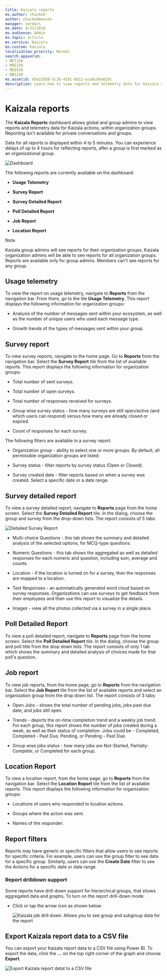 ```yaml
---
title: Kaizala reports
ms.author: chucked
author: chuckedmonson
manager: serdars
ms.date: 8/21/2018
ms.audience: Admin
ms.topic: article
ms.service: Kaizala
ms.custom: Kaizala
localization_priority: Normal
search.appverid:
- MET150
- MOE150
- MED150
- MBS150
ms.assetid: 93e22838-5c18-4181-8d12-eca6c0b4019c
description: Learn how to view reports and telemetry data for Kaizala actions.
---
```


# Kaizala reports

The **Kaizala Reports** dashboard allows global and group admins to view reports and telemetry data for Kaizala actions, within organization groups. Reporting isn't available for private conversations and groups.
  
Data for all reports is displayed within 4 to 5 minutes. You can experience delays of up to 4 hours for reflecting reports, after a group is first marked as an organizational group. 
  
![Dashboard](media/a4dc7619-40f0-4886-bf66-b59669d72251.jpg)
  
The following reports are currently available on the dashboard:
  
- **Usage Telemetry**
    
- **Survey Report**
    
- **Survey Detailed Report**
    
- **Poll Detailed Report**
    
- **Job Report**
    
- **Location Report**
    
> [!NOTE]
> Kaizala group admins will see reports for their organization groups. Kaizala organization admins will be able to see reports for all organization groups. Reports are available only for group admins. Members can't see reports for any group. 
  
## Usage telemetry

To view the report on usage telemetry, navigate to **Reports** from the navigation bar. From there, go to the tile **Usage Telemetry**. This report displays the following information for organization groups: 
  
- Analysis of the number of messages sent within your ecosystem, as well as the number of unique users who used each message type.
    
- ﻿Growth trends of the types of messages sent within your group﻿.
    
## Survey report

To view survey reports, navigate to the home page. Go to **Reports** from the navigation bar. Select the **Survey Report** tile from the list of available reports. This report displays the following information for organization groups: 
  
- Total number of sent surveys.
    
- Total number of open surveys.
    
- Total number of responses received for surveys.
    
- Group wise survey status - how many surveys are still open/active (and which users can respond) versus how many are already closed or expired.
    
- Count of responses for each survey.
    
The following filters are available in a survey report:
  
- Organization group - ability to select one or more groups. By default, all permissible organization groups are listed.
    
- Survey status - filter reports by survey status (Open or Closed).
    
- Survey created date - filter reports based on when a survey was created. Select a specific date or a date range.
    
## Survey detailed report

To view a survey detailed report, navigate to **Reports** page from the home screen. Select the **Survey Detailed Report**  tile. In the dialog, choose the group and survey from the drop-down lists. The report consists of 5 tabs:
  
![Detailed Survey Report](media/fd37133a-893f-4012-88a7-6c40c412b3ef.png)
  
- Multi-choice Questions - this tab shows the summary and detailed analysis of the selected options, for MCQ-type questions.
    
- Numeric Questions - this tab shows the aggregated as well as detailed responses for each numeric and question, including sum, average and counts.
    
- Location - if the location is turned on for a survey, then the responses are mapped to a location.
    
- Text Responses - an automatically generated word cloud based on survey responses. Organizations can use surveys to get feedback from their employees and then use this report to visualize the details.
    
- Images - view all the photos collected via a survey in a single plac﻿e.
    
## Poll Detailed Report

To view a poll detailed report, navigate to **Reports** page from the home screen. Select the **Poll Detailed Report**  tile. In the dialog, choose the group and poll title from the drop down lists. The report consists of only 1 tab which shows the summary and detailed analysis of choices made for that poll's question. 
  
## Job report

To view job reports, from the home page, go to **Reports** from the navigation bar. Select the **Job Report** tile from the list of available reports and select an organization group from the drop down list. The report consists of 3 tabs: 
  
- Open Jobs - shows the total number of pending jobs, jobs past due date, and jobs still open.
    
- Trends - depicts the on-time completion trend and a weekly job trend. For each group, this report shows the number of jobs created during a week, as well as their status of completion. Jobs could be - Completed, Completed - Past Due, Pending, or Pending - Past Due.
    
- Group wise jobs status - how many jobs are Not-Started, Partially-Complete, or Completed for each group.
    
## Location Report

To view a location report, from the home page, go to **Reports** from the navigation bar. Select the **Location Report** tile from the list of available reports. This report displays the following information for organization groups: 
  
- Locations of users who responded to location actions.
    
- Groups where the action was sent.
    
- Names of the responde﻿r.
    
## Report filters

Reports may have generic or specific filters that allow users to see reports for specific criteria. For example, users can use the group filter to see data for a specific group. Similarly, users can use the **Create Date** filter to see the Actions for a specific date or date range. 
  
### Report drilldown support

Some reports have drill-down support for hierarchical groups, that shows aggregated data and graphs. To turn on the report drill-down mode:
  
- Click or tap the arrow icon as shown below:
    
    ![Kaizala job drill down. Allows you to see group and subgroup data for the report](media/e4dbff79-a196-4fbf-a67d-ab4f5a131f59.png)
  
## Export Kaizala report data to a CSV file

You can export your Kaizala report data to a CSV file using Power BI. To export the data, click the **…** on the top right corner of the graph and choose **Export**.
  
![Export Kaizala report datat to a CSV file](media/447cbac6-24fa-4b11-b05f-a84758e55c39.png)
  

